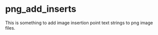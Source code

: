png_add_inserts
===============

This is something to add image insertion point text strings to png image files.
